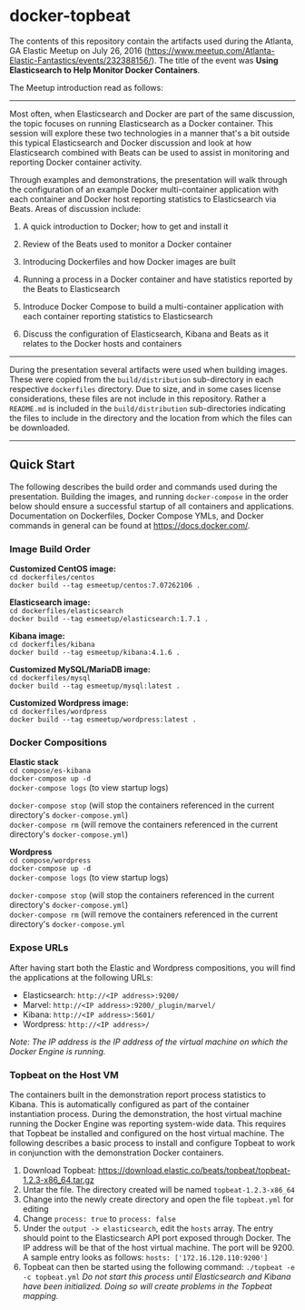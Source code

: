 # docker-topbeat

The contents of this repository contain the artifacts used during the Atlanta, GA Elastic Meetup on July 26, 2016 (https://www.meetup.com/Atlanta-Elastic-Fantastics/events/232388156/).  The title of the event was **Using Elasticsearch to Help Monitor Docker Containers**.

The Meetup introduction read as follows:
___
Most often, when Elasticsearch and Docker are part of the same discussion, the topic focuses on running Elasticsearch as a Docker container.  This session will explore these two technologies in a manner that's a bit outside this typical Elasticsearch and Docker discussion and look at how Elasticsearch combined with Beats can be used to assist in monitoring and reporting Docker container activity.


Through examples and demonstrations, the presentation will walk through the configuration of an example Docker multi-container application with each container and Docker host reporting statistics to Elasticsearch via Beats.  Areas of discussion include:


1. A quick introduction to Docker; how to get and install it

2. Review of the Beats used to monitor a Docker container

3. Introducing Dockerfiles and how Docker images are built

4. Running a process in a Docker container and have statistics reported by the Beats to Elasticsearch

5. Introduce Docker Compose to build a multi-container application with each container reporting statistics to Elasticsearch

6. Discuss the configuration of Elasticsearch, Kibana and Beats as it relates to the Docker hosts and containers

---

During the presentation several artifacts were used when building images.  These were copied from the ```build/distribution``` sub-directory in each respective ```dockerfiles``` directory.  Due to size, and in some cases license considerations, these files are not include in this repository.  Rather a ```README.md``` is included in the ```build/distribution``` sub-directories indicating the files to include in the directory and the location from which the files can be downloaded.
___
## Quick Start
The following describes the build order and commands used during the presentation.  Building the images, and running ```docker-compose``` in the order below should ensure a successful startup of all containers and applications.  Documentation on Dockerfiles, Docker Compose YMLs, and Docker commands in general can be found at https://docs.docker.com/.

### Image Build Order

**Customized CentOS image:**  
```cd dockerfiles/centos```  
```docker build --tag esmeetup/centos:7.07262106 .```

**Elasticsearch image:**  
```cd dockerfiles/elasticsearch```  
```docker build --tag esmeetup/elasticsearch:1.7.1 .```

**Kibana image:**  
```cd dockerfiles/kibana```  
```docker build --tag esmeetup/kibana:4.1.6 .```

**Customized MySQL/MariaDB image:**  
```cd dockerfiles/mysql```  
```docker build --tag esmeetup/mysql:latest .```

**Customized Wordpress image:**  
```cd dockerfiles/wordpress```  
```docker build --tag esmeetup/wordpress:latest .```

### Docker Compositions

**Elastic stack**  
```cd compose/es-kibana```  
```docker-compose up -d```  
```docker-compose logs``` (to view startup logs)

```docker-compose stop``` (will stop the containers referenced in the current directory's ```docker-compose.yml```)  
```docker-compose rm``` (will remove the containers referenced in the current directory's ```docker-compose.yml```)

**Wordpress**  
```cd compose/wordpress```  
```docker-compose up -d```  
```docker-compose logs``` (to view startup logs)


```docker-compose stop``` (will stop the containers referenced in the current directory's ```docker-compose.yml```)  
```docker-compose rm``` (will remove the containers referenced in the current directory's ```docker-compose.yml```

### Expose URLs
After having start both the Elastic and Wordpress compositions, you will find the applications at the following URLs:
* Elasticsearch: `http://<IP address>:9200/`
* Marvel: `http://<IP address>:9200/_plugin/marvel/`
* Kibana: `http://<IP address>:5601/`
* Wordpress: `http://<IP address>/`

*Note: The IP address is the IP address of the virtual machine on which the Docker Engine is running.*

### Topbeat on the Host VM
The containers built in the demonstration report process statistics to Kibana.  This is automatically configured as part of the container instantiation process.  During the demonstration, the host virtual machine running the Docker Engine was reporting system-wide data.  This requires that Topbeat be installed and configured on the host virtual machine.  The following describes a basic process to install and configure Topbeat to work in conjunction with the demonstration Docker containers.

1. Download Topbeat: https://download.elastic.co/beats/topbeat/topbeat-1.2.3-x86_64.tar.gz
1. Untar the file. The directory created will be named ```topbeat-1.2.3-x86_64```
1. Change into the newly create directory and open the file ```topbeat.yml``` for editing
1. Change ```process: true``` to ```process: false```
1. Under the ```output -> elasticsearch```, edit the ```hosts``` array. The entry should point to the Elasticsearch API port exposed through Docker.  The IP address will be that of the host virtual machine.  The port will be 9200.  A sample entry looks as follows: ```hosts: ['172.16.120.110:9200']```
1. Topbeat can then be started using the following command: ```./topbeat -e -c topbeat.yml``` *Do not start this process until Elasticsearch and Kibana have been initialized.  Doing so will create problems in the Topbeat mapping.*
